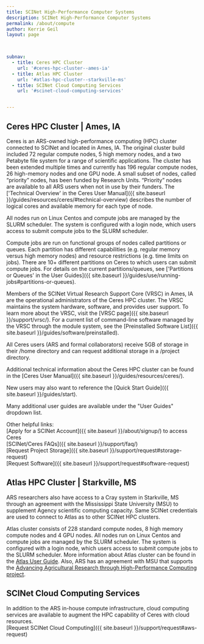 ```yaml
---
title: SCINet High-Performance Computer Systems
description: SCINet High-Performance Computer Systems
permalink: /about/compute
author: Kerrie Geil
layout: page

 

subnav:
  - title: Ceres HPC Cluster
    url: '#ceres-hpc-cluster--ames-ia'
  - title: Atlas HPC Cluster
    url: '#atlas-hpc-cluster--starkville-ms'
  - title: SCINet Cloud Computing Services
    url: '#scinet-cloud-computing-services'


---
```


## Ceres HPC Cluster | Ames, IA
Ceres is an ARS-owned high-performance computing (HPC) cluster connected to SCINet and located in Ames, IA. The original cluster build included 72 regular compute nodes, 5 high memory nodes, and a two Petabyte file system for a range of scientific applications. The cluster has been extended multiple times and currently has 196 regular compute nodes, 26 high-memory nodes and one GPU node. A small subset of nodes, called “priority” nodes, has been funded by Research Units. “Priority” nodes are available to all ARS users when not in use by their funders. The ['Technical Overview' in the Ceres User Manual]({{ site.baseurl }}/guides/resources/ceres/#technical-overview) describes the number of logical cores and available memory for each type of node.

All nodes run on Linux Centos and compute jobs are managed by the SLURM scheduler. The system is configured with a login node, which users access to submit compute jobs to the SLURM scheduler.

Compute jobs are run on functional groups of nodes called partitions or queues. Each partition has different capabilities (e.g. regular memory versus high memory nodes) and resource restrictions (e.g. time limits on jobs). There are 10+ different partitions on Ceres to which users can submit compute jobs. For details on the current partitions/queues, see ['Partitions or Queues' in the User Guides]({{ site.baseurl }}/guides/use/running-jobs#partitions-or-queues).

Members of the SCINet Virtual Research Support Core (VRSC) in Ames, IA are the operational administrators of the Ceres HPC cluster. The VRSC maintains the system hardware, software, and provides user support. To learn more about the VRSC, visit the [VRSC page]({{ site.baseurl }}/support/vrsc/). For a current list of command-line software managed by the VRSC through the module system, see the [Preinstalled Software List]({{ site.baseurl }}/guides/software/preinstalled).

All Ceres users (ARS and formal collaborators) receive 5GB of storage in their /home directory and can request additional storage in a /project directory.

Additional technical information about the Ceres HPC cluster can be found in the [Ceres User Manual]({{ site.baseurl }}/guides/resources/ceres/).

New users may also want to reference the [Quick Start Guide]({{ site.baseurl }}/guides/start).

Many additional user guides are available under the "User Guides" dropdown list.

Other helpful links:<br>
[Apply for a SCINet Account]({{ site.baseurl }}/about/signup/) to access Ceres<br>
[SCINet/Ceres FAQs]({{ site.baseurl }}/support/faq/)<br>
[Request Project Storage]({{ site.baseurl }}/support/request#storage-request)<br>
[Request Software]({{ site.baseurl }}/support/request#software-request)<br>


## Atlas HPC Cluster | Starkville, MS 
ARS researchers also have access to a Cray system in Starkville, MS through an agreement with the Mississippi State University (MSU) to supplement Agency scientific computing capacity. Same SCINet credentials are used to connect to Atlas as to other SCINet HPC clusters.

Atlas cluster consists of 228 standard compute nodes, 8 high memory compute nodes and 4 GPU nodes. All nodes run on Linux Centos and compute jobs are managed by the SLURM scheduler. The system is configured with a login node, which users access to submit compute jobs to the SLURM scheduler. More information about Atlas cluster can be found in the [Atlas User Guide](https://www.hpc.msstate.edu/computing/atlas). Also, ARS has an agreement with MSU that supports the [Advancing Agricultural Research through High-Performance Computing project](https://storymaps.arcgis.com/stories/38dcc50ccb8147f4b31b9fe20d19a66a). 


## SCINet Cloud Computing Services
In addition to the ARS in-house compute infrastructure, cloud computing services are available to augment the HPC capability of Ceres with cloud resources.<br>
[Request SCINet Cloud Computing]({{ site.baseurl }}/support/request#aws-request)

<!--
## Page specific instructions
Ceres
configuration
nodes storage queues
operators
network connections
links to operating docs
Info on next generation HPS's coming online
-->
